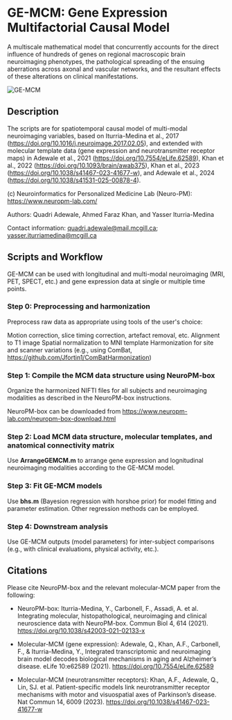 # **GE-MCM: Gene Expression Multifactorial Causal Model**

A multiscale mathematical model that concurrently accounts for the direct influence of hundreds of genes on regional macroscopic brain neuroimaging phenotypes, the pathological spreading of the ensuing aberrations across axonal and vascular networks, and the resultant effects of these alterations on clinical manifestations. 

![GE-MCM](https://github.com/user-attachments/assets/647b1e43-be4c-4aea-95b7-82167703bf9b)

## **Description**
The scripts are for spatiotemporal causal model of multi-modal neuroimaging variables, based on Iturria-Medina et al., 2017 (https://doi.org/10.1016/j.neuroimage.2017.02.05), and extended with molecular template data (gene expression and neurotransmitter receptor maps) in Adewale et al., 2021 (https://doi.org/10.7554/eLife.62589), Khan et al., 2022 (https://doi.org/10.1093/brain/awab375), Khan et al., 2023 (https://doi.org/10.1038/s41467-023-41677-w), and Adewale et al., 2024 (https://doi.org/10.1038/s41531-025-00878-4).

(c) Neuroinformatics for Personalized Medicine Lab (Neuro-PM): https://www.neuropm-lab.com/

Authors: Quadri Adewale, Ahmed Faraz Khan, and Yasser Iturria-Medina

Contact information: quadri.adewale@mail.mcgill.ca; yasser.iturriamedina@mcgill.ca

## **Scripts and Workflow**
GE-MCM can be used with longitudinal and multi-modal neuroimaging (MRI, PET, SPECT, etc.) and gene expression data at single or multiple time points.

### **Step 0: Preprocessing and harmonization**
Preprocess raw data as appropriate using tools of the user's choice:

Motion correction, slice timing correction, artefact removal, etc.
Alignment to T1 image
Spatial normalization to MNI template
Harmonization for site and scanner variations (e.g., using ComBat, https://github.com/Jfortin1/ComBatHarmonization)

### **Step 1: Compile the MCM data structure using NeuroPM-box**
Organize the harmonized NIFTI files for all subjects and neuroimaging modalities as described in the NeuroPM-box instructions.

NeuroPM-box can be downloaded from https://www.neuropm-lab.com/neuropm-box-download.html

### **Step 2: Load MCM data structure, molecular templates, and anatomical connectivity matrix**

Use **ArrangeGEMCM.m** to arrange gene expression and lognitudinal neuroimaging modalities according to the GE-MCM model.

### **Step 3: Fit GE-MCM models**

Use **bhs.m** (Bayesion regression with horshoe prior) for model fitting and parameter estimation. Other regression methods can be employed.

### **Step 4: Downstream analysis**
Use GE-MCM outputs (model parameters) for inter-subject comparisons (e.g., with clinical evaluations, physical activity, etc.).


## **Citations**

Please cite NeuroPM-box and the relevant molecular-MCM paper from the following:

* NeuroPM-box: Iturria-Medina, Y., Carbonell, F., Assadi, A. et al. Integrating molecular, histopathological, neuroimaging and clinical neuroscience data with NeuroPM-box. Commun Biol 4, 614 (2021). https://doi.org/10.1038/s42003-021-02133-x

* Molecular-MCM (gene expression): Adewale, Q., Khan, A.F., Carbonell, F., & Iturria-Medina, Y., Integrated transcriptomic and neuroimaging brain model decodes biological mechanisms in aging and Alzheimer’s disease. eLife 10:e62589 (2021). https://doi.org/10.7554/eLife.62589

* Molecular-MCM (neurotransmitter receptors): Khan, A.F., Adewale, Q., Lin, SJ. et al. Patient-specific models link neurotransmitter receptor mechanisms with motor and visuospatial axes of Parkinson’s disease. Nat Commun 14, 6009 (2023). https://doi.org/10.1038/s41467-023-41677-w


    
